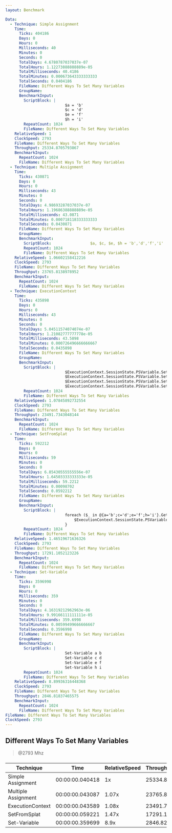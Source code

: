 ```yaml
---
layout: Benchmark

Data: 
  - Technique: Simple Assignment
    Time: 
      Ticks: 404186
      Days: 0
      Hours: 0
      Milliseconds: 40
      Minutes: 0
      Seconds: 0
      TotalDays: 4.6780787037037e-07
      TotalHours: 1.12273888888889e-05
      TotalMilliseconds: 40.4186
      TotalMinutes: 0.000673643333333333
      TotalSeconds: 0.0404186
      FileName: Different Ways To Set Many Variables
      GroupName: 
      BenchmarkInput: 
        ScriptBlock: |
                          $a = 'b'
                          $c = 'd'
                          $e = 'f'
                          $h = 'i'
        RepeatCount: 1024
        FileName: Different Ways To Set Many Variables
    RelativeSpeed: 1
    ClockSpeed: 2793
    FileName: Different Ways To Set Many Variables
    Throughput: 25334.8705793867
    BenchmarkInput: 
      RepeatCount: 1024
      FileName: Different Ways To Set Many Variables
  - Technique: Multiple Assignment
    Time: 
      Ticks: 430871
      Days: 0
      Hours: 0
      Milliseconds: 43
      Minutes: 0
      Seconds: 0
      TotalDays: 4.98693287037037e-07
      TotalHours: 1.19686388888889e-05
      TotalMilliseconds: 43.0871
      TotalMinutes: 0.000718118333333333
      TotalSeconds: 0.0430871
      FileName: Different Ways To Set Many Variables
      GroupName: 
      BenchmarkInput: 
        ScriptBlock:                 $a, $c, $e, $h = 'b','d','f','i'
        RepeatCount: 1024
        FileName: Different Ways To Set Many Variables
    RelativeSpeed: 1.06602158412216
    ClockSpeed: 2793
    FileName: Different Ways To Set Many Variables
    Throughput: 23765.8138978952
    BenchmarkInput: 
      RepeatCount: 1024
      FileName: Different Ways To Set Many Variables
  - Technique: ExecutionContext
    Time: 
      Ticks: 435898
      Days: 0
      Hours: 0
      Milliseconds: 43
      Minutes: 0
      Seconds: 0
      TotalDays: 5.04511574074074e-07
      TotalHours: 1.21082777777778e-05
      TotalMilliseconds: 43.5898
      TotalMinutes: 0.000726496666666667
      TotalSeconds: 0.0435898
      FileName: Different Ways To Set Many Variables
      GroupName: 
      BenchmarkInput: 
        ScriptBlock: |
                          $ExecutionContext.SessionState.PSVariable.Set('a', 'b')
                          $ExecutionContext.SessionState.PSVariable.Set('c', 'd')
                          $ExecutionContext.SessionState.PSVariable.Set('e', 'f')
                          $ExecutionContext.SessionState.PSVariable.Set('h', 'i')
        RepeatCount: 1024
        FileName: Different Ways To Set Many Variables
    RelativeSpeed: 1.07845892732554
    ClockSpeed: 2793
    FileName: Different Ways To Set Many Variables
    Throughput: 23491.7343048144
    BenchmarkInput: 
      RepeatCount: 1024
      FileName: Different Ways To Set Many Variables
  - Technique: SetFromSplat
    Time: 
      Ticks: 592212
      Days: 0
      Hours: 0
      Milliseconds: 59
      Minutes: 0
      Seconds: 0
      TotalDays: 6.85430555555556e-07
      TotalHours: 1.64503333333333e-05
      TotalMilliseconds: 59.2212
      TotalMinutes: 0.00098702
      TotalSeconds: 0.0592212
      FileName: Different Ways To Set Many Variables
      GroupName: 
      BenchmarkInput: 
        ScriptBlock: |
                          foreach ($_ in @{a='b';c='d';e='f';h='i'}.GetEnumerator()) {
                              $ExecutionContext.SessionState.PSVariable.Set($_.Key, $_.Value)        
                          }
        RepeatCount: 1024
        FileName: Different Ways To Set Many Variables
    RelativeSpeed: 1.46519671636326
    ClockSpeed: 2793
    FileName: Different Ways To Set Many Variables
    Throughput: 17291.1052123226
    BenchmarkInput: 
      RepeatCount: 1024
      FileName: Different Ways To Set Many Variables
  - Technique: Set-Variable
    Time: 
      Ticks: 3596998
      Days: 0
      Hours: 0
      Milliseconds: 359
      Minutes: 0
      Seconds: 0
      TotalDays: 4.16319212962963e-06
      TotalHours: 9.99166111111111e-05
      TotalMilliseconds: 359.6998
      TotalMinutes: 0.00599499666666667
      TotalSeconds: 0.3596998
      FileName: Different Ways To Set Many Variables
      GroupName: 
      BenchmarkInput: 
        ScriptBlock: |
                          Set-Variable a b
                          Set-Variable c d
                          Set-Variable e f
                          Set-Variable h i
        RepeatCount: 1024
        FileName: Different Ways To Set Many Variables
    RelativeSpeed: 8.89936316448368
    ClockSpeed: 2793
    FileName: Different Ways To Set Many Variables
    Throughput: 2846.81837465575
    BenchmarkInput: 
      RepeatCount: 1024
      FileName: Different Ways To Set Many Variables
FileName: Different Ways To Set Many Variables
ClockSpeed: 2793
---
```

Different Ways To Set Many Variables
------------------------------------
> @2793 Mhz


### 


|Technique          |Time           |RelativeSpeed|Throughput|
|-------------------|---------------|-------------|----------|
|Simple Assignment  |00:00:00.040418|1x           |25334.87/s|
|Multiple Assignment|00:00:00.043087|1.07x        |23765.81/s|
|ExecutionContext   |00:00:00.043589|1.08x        |23491.73/s|
|SetFromSplat       |00:00:00.059221|1.47x        |17291.11/s|
|Set-Variable       |00:00:00.359699|8.9x         |2846.82/s |
